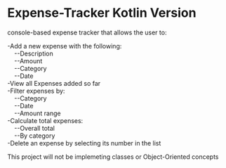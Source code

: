 # Expense-Tracker Kotlin Version
console-based expense tracker that allows the user to:

  -Add a new expense with the following:<br>
    &nbsp;&nbsp;&nbsp;&nbsp;--Description<br>
    &nbsp;&nbsp;&nbsp;&nbsp;--Amount<br>
    &nbsp;&nbsp;&nbsp;&nbsp;--Category<br>
    &nbsp;&nbsp;&nbsp;&nbsp;--Date<br>
  -View all Expenses added so far<br>
  -Filter expenses by: <br>
    &nbsp;&nbsp;&nbsp;&nbsp;--Category<br>
    &nbsp;&nbsp;&nbsp;&nbsp;--Date<br>
    &nbsp;&nbsp;&nbsp;&nbsp;--Amount range<br>
  -Calculate total expenses:<br>
    &nbsp;&nbsp;&nbsp;&nbsp;--Overall total<br>
    &nbsp;&nbsp;&nbsp;&nbsp;--By category<br>
  -Delete an expense by selecting its number in the list<br>


This project will not be implemeting classes or Object-Oriented concepts
